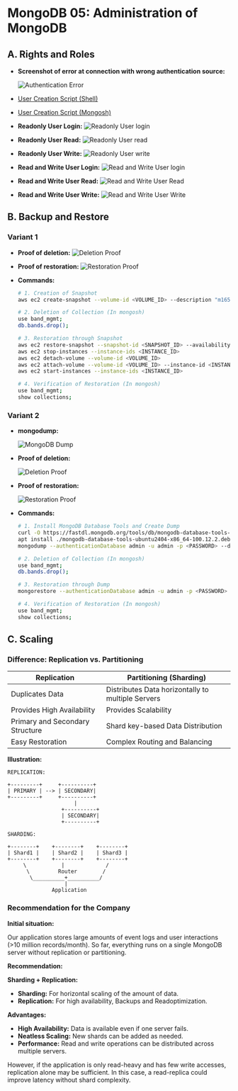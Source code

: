 # MongoDB 05: Administration of MongoDB

## A. Rights and Roles

- **Screenshot of error at connection with wrong authentication source:**

	![Authentication Error](../../../x-res/m/05/auth-error.png)

- [User Creation Script (Shell)](create-user.sh)
- [User Creation Script (Mongosh)](create-user.mongosh.txt)

- **Readonly User Login:**
    ![Readonly User login](../../../x-res/m/05/ru-l.png)
- **Readonly User Read:**
    ![Readonly User read](../../../x-res/m/05/ru-r.png)
- **Readonly User Write:**
    ![Readonly User write](../../../x-res/m/05/ru-w.png)
- **Read and Write User Login:**
    ![Read and Write User login](../../../x-res/m/05/rw-l.png)
- **Read and Write User Read:**
    ![Read and Write User Read](../../../x-res/m/05/rw-r.png)
- **Read and Write User Write:**
    ![Read and Write User Write](../../../x-res/m/05/rw-w.png)

## B. Backup and Restore

### Variant 1

- **Proof of deletion:**
    ![Deletion Proof](../../../x-res/m/05/deletion-proof-1.png)
- **Proof of restoration:**
    ![Restoration Proof](../../../x-res/m/05/restoration-proof.png)
- **Commands:**

    ```sh
    # 1. Creation of Snapshot
    aws ec2 create-snapshot --volume-id <VOLUME_ID> --description "m165 KN05 - Snapshot"

    # 2. Deletion of Collection (In mongosh)
    use band_mgmt;
    db.bands.drop();

    # 3. Restoration through Snapshot
    aws ec2 restore-snapshot --snapshot-id <SNAPSHOT_ID> --availability-zone <AVAILABILITY_ZONE> --volume-type gp3
    aws ec2 stop-instances --instance-ids <INSTANCE_ID>
    aws ec2 detach-volume --volume-id <VOLUME_ID>
    aws ec2 attach-volume --volume-id <VOLUME_ID> --instance-id <INSTANCE_ID> --device /dev/sda1
    aws ec2 start-instances --instance-ids <INSTANCE_ID>

    # 4. Verification of Restoration (In mongosh)
    use band_mgmt;
    show collections;
    ```

### Variant 2

- **mongodump:**

    ![MongoDB Dump](../../../x-res/m/05/mongodump.png)

- **Proof of deletion:**

    ![Deletion Proof](../../../x-res/m/05/deletion-proof-2.png)

- **Proof of restoration:**

    ![Restoration Proof](../../../x-res/m/05/restoration-proof-2.png)

- **Commands:**

    ```sh
    # 1. Install MongoDB Database Tools and Create Dump
    curl -O https://fastdl.mongodb.org/tools/db/mongodb-database-tools-ubuntu2404-x86_64-100.12.2.deb
    apt install ./mongodb-database-tools-ubuntu2404-x86_64-100.12.2.deb
    mongodump --authenticationDatabase admin -u admin -p <PASSWORD> --db band_mgmt -c bands

    # 2. Deletion of Collection (In mongosh)
    use band_mgmt;
    db.bands.drop();

    # 3. Restoration through Dump
    mongorestore --authenticationDatabase admin -u admin -p <PASSWORD> --dir=dump

    # 4. Verification of Restoration (In mongosh)
    use band_mgmt;
    show collections;
    ```

## C. Scaling

### Difference: Replication vs. Partitioning

| Replication | Partitioning (Sharding) |
|-------------|-------------------------|
| Duplicates Data | Distributes Data horizontally to multiple Servers |
| Provides High Availability | Provides Scalability |
| Primary and Secondary Structure | Shard key-based Data Distribution |
| Easy Restoration | Complex Routing and Balancing |

**Illustration:**

```plaintext
REPLICATION:

+---------+     +----------+
| PRIMARY | --> | SECONDARY|
+---------+     +----------+
                     |
                 +----------+
                 | SECONDARY|
                 +----------+

SHARDING:

+--------+    +--------+    +--------+
| Shard1 |    | Shard2 |    | Shard3 |
+--------+    +--------+    +--------+
     \           |             /
      \         Router        /
       \__________+__________/
                  |
              Application
```

### Recommendation for the Company

**Initial situation:**

Our application stores large amounts of event logs and user interactions (>10 million records/month). So far, everything runs on a single MongoDB server without replication or partitioning.

**Recommendation:**

**Sharding + Replication:**

- **Sharding:** For horizontal scaling of the amount of data.
- **Replication:** For high availability, Backups and Readoptimization.

**Advantages:**

- **High Availability:** Data is available even if one server fails.
- **Neatless Scaling:** New shards can be added as needed.
- **Performance:** Read and write operations can be distributed across multiple servers.

However, if the application is only read-heavy and has few write accesses, replication alone may be sufficient. In this case, a read-replica could improve latency without shard complexity.
